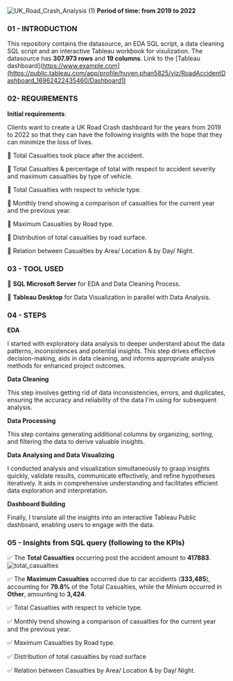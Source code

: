 ![UK_Road_Crash_Analysis (1)](https://github.com/Huyen-P/UK-Road-Crash-Analysis-2019-2022/assets/72473316/1c6f2c17-4bdd-4d79-9bbb-7491abd708eb)
**Period of time: from 2019 to 2022**

### 01 - INTRODUCTION
This repository contains the datasource, an EDA SQL script, a data cleaning SQL script and an interactive Tableau workbook for visulization.
The datasource has **307.973 rows** and **19 columns**.
Link to the [Tableau dashboard](https://www.example.com](https://public.tableau.com/app/profile/huyen.phan5825/viz/RoadAccidentDashboard_16962422435460/Dashboard1)

### 02- REQUIREMENTS
**Initial requirements**: 

Clients want to create a UK Road Crash dashboard for the years from 2019 to 2022 so that they can have the following insights with the hope that they can minimize the loss of lives.

📌 Total Casualties took place after the accident.

📌 Total Casualties & percentage of total with respect to accident severity and maximum casualties by type of vehicle.

📌 Total Casualties with respect to vehicle type.

📌 Monthly trend showing a comparison of casualties for the current year and the previous year.

📌 Maximum Casualties by Road type.

📌 Distribution of total casualties by road surface.

📌 Relation between Casualties by Area/ Location & by Day/ Night.

### 03 - TOOL USED
📌 **SQL Microsoft Server** for EDA and Data Cleaning Process.

📌 **Tableau Desktop** for Data Visualization in parallel with Data Analysis.

### 04 - STEPS
**EDA**

I started with exploratory data analysis to deeper understand about the data patterns, inconsistences and potential insights. This step drives effective decision-making, aids in data cleaning, and informs appropriate analysis methods for enhanced project outcomes.

**Data Cleaning**

This step involves getting rid of data inconsistencies, errors, and duplicates, ensuring the accuracy and reliability of the data I'm using for subsequent analysis.

**Data Processing**

This step contains generating additional columns by organizing, sorting, and filtering the data to derive valuable insights.

**Data Analysing and Data Visualizing**

I conducted analysis and visualization simultaneously to grasp insights quickly, validate results, communicate effectively, and refine hypotheses iteratively. It aids in comprehensive understanding and facilitates efficient data exploration and interpretation.

**Dashboard Building** 

Finally, I translate all the insights into an interactive Tableau Public dashboard, enabling users to engage with the data.

### 05 - Insights from SQL query (following to the KPIs)
✅ The **Total Casualties** occurring post the accident amount to **417883**.
![total_casualties](https://github.com/Huyen-P/UK-Road-Crash-Analysis-2019-2022/assets/72473316/be74a6cd-838d-43fb-a5e9-62abf626dfbe)

✅ The **Maximum Casualties** occurred due to car accidents (**333,485**), accounting for **79.8%** of the Total Casualties, while the Minium occurred in **Other**, amounting to **3,424**.

✅ Total Casualties with respect to vehicle type.

✅ Monthly trend showing a comparison of casualties for the current year and the previous year.

✅ Maximum Casualties by Road type.

✅ Distribution of total casualties by road surface

✅ Relation between Casualties by Area/ Location & by Day/ Night.


